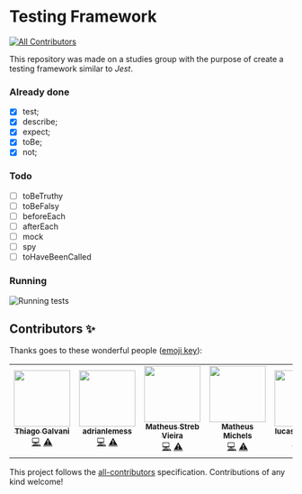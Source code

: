 # Testing Framework
<!-- ALL-CONTRIBUTORS-BADGE:START - Do not remove or modify this section -->
[![All Contributors](https://img.shields.io/badge/all_contributors-1-orange.svg?style=flat-square)](#contributors-)
<!-- ALL-CONTRIBUTORS-BADGE:END -->

This repository was made on a studies group with the purpose of create a testing framework similar to *Jest*.

### Already done

- [x] test;
- [x] describe;
- [x] expect;
- [x] toBe;
- [x] not;

### Todo

- [ ] toBeTruthy
- [ ] toBeFalsy
- [ ] beforeEach
- [ ] afterEach
- [ ] mock
- [ ] spy
- [ ] toHaveBeenCalled

### Running
![Running tests](images/tests.png)
## Contributors ✨

Thanks goes to these wonderful people ([emoji key](https://allcontributors.org/docs/en/emoji-key)):

<!-- ALL-CONTRIBUTORS-LIST:START - Do not remove or modify this section -->
<!-- prettier-ignore-start -->
<!-- markdownlint-disable -->
<table>
  <tr>
    <td align="center"><a href="http://ilegra.com/"><img src="https://avatars3.githubusercontent.com/u/20430611?v=4" width="100px;" alt=""/><br /><sub><b>Thiago Galvani</b></sub></a><br /><a href="https://github.com/thiagopaiva99/testing-framework/commits?author=thiagopaiva99" title="Code">💻</a> <a href="https://github.com/thiagopaiva99/testing-framework/commits?author=thiagopaiva99" title="Tests">⚠️</a></td>
    <td align="center"><a href="https://github.com/adrianlemess"><img src="https://avatars2.githubusercontent.com/u/12432777?v=4" width="100px;" alt=""/><br /><sub><b>adrianlemess</b></sub></a><br /><a href="https://github.com/thiagopaiva99/testing-framework/commits?author=adrianlemess" title="Code">💻</a> <a href="https://github.com/thiagopaiva99/testing-framework/commits?author=adrianlemess" title="Tests">⚠️</a></td>
    <td align="center"><a href="http://www.streb.com.br"><img src="https://avatars3.githubusercontent.com/u/12275847?v=4" width="100px;" alt=""/><br /><sub><b>Matheus Streb Vieira</b></sub></a><br /><a href="https://github.com/thiagopaiva99/testing-framework/commits?author=mataca9" title="Code">💻</a> <a href="https://github.com/thiagopaiva99/testing-framework/commits?author=mataca9" title="Tests">⚠️</a></td>
    <td align="center"><a href="https://bit.ly/2uOINQc"><img src="https://avatars0.githubusercontent.com/u/26440619?v=4" width="100px;" alt=""/><br /><sub><b>Matheus Michels</b></sub></a><br /><a href="https://github.com/thiagopaiva99/testing-framework/commits?author=matheusmichels" title="Code">💻</a> <a href="https://github.com/thiagopaiva99/testing-framework/commits?author=matheusmichels" title="Tests">⚠️</a></td>
    <td align="center"><a href="https://github.com/lucasvalenteds"><img src="https://avatars3.githubusercontent.com/u/10524730?v=4" width="100px;" alt=""/><br /><sub><b>lucasvalenteds</b></sub></a><br /><a href="https://github.com/thiagopaiva99/testing-framework/commits?author=lucasvalenteds" title="Code">💻</a> <a href="https://github.com/thiagopaiva99/testing-framework/commits?author=lucasvalenteds" title="Tests">⚠️</a></td>
  </tr>
</table>

<!-- markdownlint-enable -->
<!-- prettier-ignore-end -->
<!-- ALL-CONTRIBUTORS-LIST:END -->

This project follows the [all-contributors](https://github.com/all-contributors/all-contributors) specification. Contributions of any kind welcome!